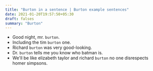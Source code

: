 ```yaml
---
title: "Burton in a sentence | Burton example sentences"
date: 2021-01-20T19:57:50+05:30
draft: falses
summary: "Burton"
---
```

- Good night, mr. `burton`.
- Including the tim `burton` one.
- Richard `burton` was very good-looking.
- Dr. `burton` tells me you know who batman is.
- We'll be like elizabeth taylor and richard `burton` no one disrespects homer simpsons.
                 
